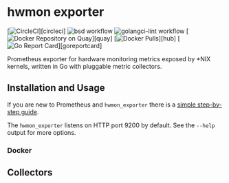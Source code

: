 # hwmon exporter

[![CircleCI](https://circleci.com/gh/prometheus/node_exporter/tree/master.svg?style=shield)][circleci]
![bsd workflow](https://github.com/prometheus/node_exporter/actions/workflows/bsd.yml/badge.svg)
![golangci-lint workflow](https://github.com/prometheus/node_exporter/actions/workflows/golangci-lint.yml/badge.svg)
[![Docker Repository on Quay](https://quay.io/repository/prometheus/node-exporter/status)][quay]
[![Docker Pulls](https://img.shields.io/docker/pulls/prom/node-exporter.svg?maxAge=604800)][hub]
[![Go Report Card](https://goreportcard.com/badge/github.com/prometheus/node_exporter)][goreportcard]

Prometheus exporter for hardware monitoring metrics exposed by \*NIX kernels, written
in Go with pluggable metric collectors.


## Installation and Usage

If you are new to Prometheus and `hwmon_exporter` there is a [simple step-by-step guide](https://prometheus.io/docs/guides/node-exporter/).

The `hwmon_exporter` listens on HTTP port 9200 by default. See the `--help` output for more options.


### Docker

## Collectors
